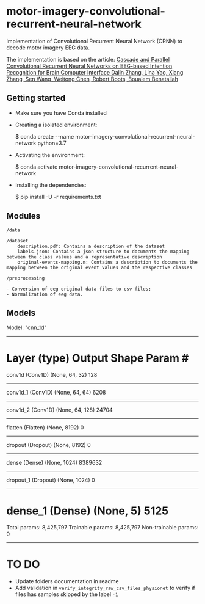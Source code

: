 # motor-imagery-convolutional-recurrent-neural-network
Implementation of Convolutional Recurrent Neural Network (CRNN) to decode motor imagery EEG data.

The implementation is based on the article: [Cascade and Parallel Convolutional Recurrent Neural Networks on EEG-based Intention Recognition for Brain Computer Interface
Dalin Zhang, Lina Yao, Xiang Zhang, Sen Wang, Weitong Chen, Robert Boots, Boualem Benatallah](https://www.aaai.org/ocs/index.php/AAAI/AAAI18/paper/view/16107/0)

## Getting started
- Make sure you have Conda installed
- Creating a isolated environment:

    $ conda create --name motor-imagery-convolutional-recurrent-neural-network python=3.7
    
- Activating the environment:

    $ conda activate motor-imagery-convolutional-recurrent-neural-network
    
- Installing the dependencies:

    $ pip install -U -r requirements.txt

## Modules
`/data`
```
/dataset
    description.pdf: Contains a description of the dataset
    labels.json: Contains a json structure to documents the mapping between the class values and a representative description
    original-events-mapping.m: Contains a description to documents the mapping between the original event values and the respective classes
```

`/preprocessing`
```
- Conversion of eeg original data files to csv files;
- Normalization of eeg data.
```

## Models
Model: "cnn_1d"
_________________________________________________________________
Layer (type)                 Output Shape              Param #   
=================================================================
conv1d (Conv1D)              (None, 64, 32)            128       
_________________________________________________________________
conv1d_1 (Conv1D)            (None, 64, 64)            6208      
_________________________________________________________________
conv1d_2 (Conv1D)            (None, 64, 128)           24704     
_________________________________________________________________
flatten (Flatten)            (None, 8192)              0         
_________________________________________________________________
dropout (Dropout)            (None, 8192)              0         
_________________________________________________________________
dense (Dense)                (None, 1024)              8389632   
_________________________________________________________________
dropout_1 (Dropout)          (None, 1024)              0         
_________________________________________________________________
dense_1 (Dense)              (None, 5)                 5125      
=================================================================
Total params: 8,425,797
Trainable params: 8,425,797
Non-trainable params: 0
_________________________________________________________________

# TO DO
- Update folders documentation in readme
- Add validation in `verify_integrity_raw_csv_files_physionet` to verify if files has samples skipped by the label `-1`